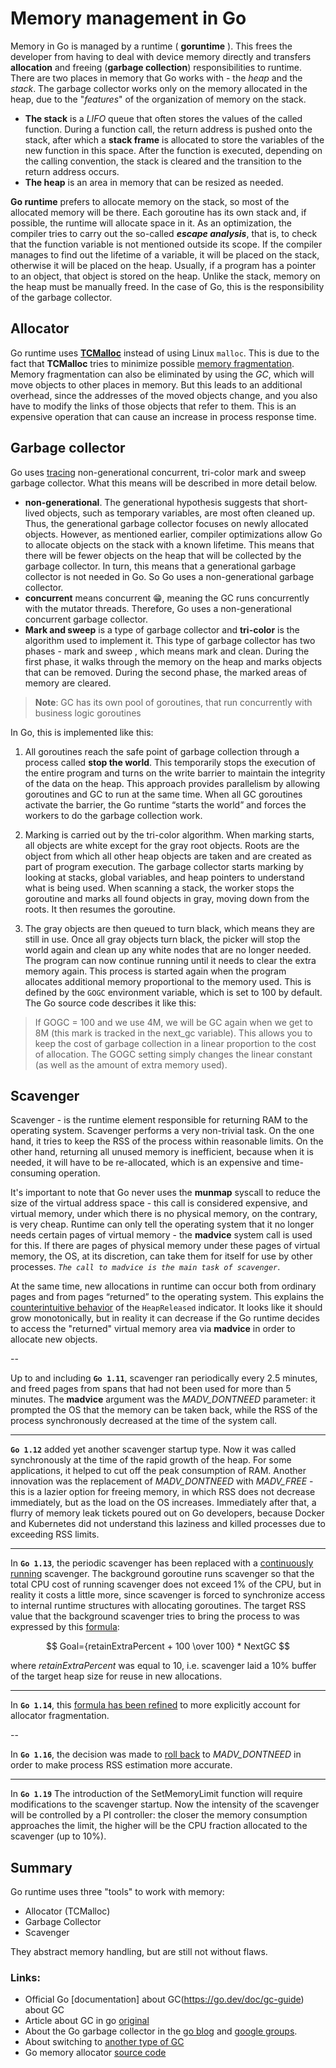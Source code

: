 # Memory management in Go
Memory in Go is managed by a runtime ( **goruntime** ). This frees the developer from having to deal with device memory directly and transfers **allocation** and freeing (**garbage collection**) responsibilities to runtime. There are two places in memory that Go works with - the *heap* and the *stack*. The garbage collector works only on the memory allocated in the heap, due to the "*features*" of the organization of memory on the stack.

- **The stack** is a *LIFO* queue that often stores the values of the called function. During a function call, the return address is pushed onto the stack, after which a **stack frame** is allocated to store the variables of the new function in this space. After the function is executed, depending on the calling convention, the stack is cleared and the transition to the return address occurs.
- **The heap** is an area in memory that can be resized as needed.

**Go runtime** prefers to allocate memory on the stack, so most of the allocated memory will be there. Each goroutine has its own stack and, if possible, the runtime will allocate space in it. As an optimization, the compiler tries to carry out the so-called ***escape analysis***, that is, to check that the function variable is not mentioned outside its scope. If the compiler manages to find out the lifetime of a variable, it will be placed on the stack, otherwise it will be placed on the heap. Usually, if a program has a pointer to an object, that object is stored on the heap. Unlike the stack, memory on the heap must be manually freed. In the case of Go, this is the responsibility of the garbage collector.

## Allocator

Go runtime uses **[TCMalloc](https://github.com/google/tcmalloc)** instead of using Linux `malloc`. This is due to the fact that **TCMalloc** tries to minimize possible [memory fragmentation](https://en.wikipedia.org/wiki/Fragmentation_(computing)#Internal_fragmentation). Memory fragmentation can also be eliminated by using the *GC*, which will move objects to other places in memory. But this leads to an additional overhead, since the addresses of the moved objects change, and you also have to modify the links of those objects that refer to them. This is an expensive operation that can cause an increase in process response time.

## Garbage collector
Go uses [tracing](https://en.wikipedia.org/wiki/Tracing_garbage_collection) non-generational concurrent, tri-color mark and sweep garbage collector. What this means will be described in more detail below.
- **non-generational**. The generational hypothesis suggests that short-lived objects, such as temporary variables, are most often cleaned up. Thus, the generational garbage collector focuses on newly allocated objects. However, as mentioned earlier, compiler optimizations allow Go to allocate objects on the stack with a known lifetime. This means that there will be fewer objects on the heap that will be collected by the garbage collector. In turn, this means that a generational garbage collector is not needed in Go. So Go uses a non-generational garbage collector.
- **concurrent** means concurrent 😁, meaning the GC runs concurrently with the mutator threads. Therefore, Go uses a non-generational concurrent garbage collector.
- **Mark and sweep** is a type of garbage collector and **tri-color** is the algorithm used to implement it. This type of garbage collector has two phases - mark and sweep , which means mark and clean. During the first phase, it walks through the memory on the heap and marks objects that can be removed. During the second phase, the marked areas of memory are cleared.

> **Note**: GC has its own pool of goroutines, that run concurrently with business logic goroutines

In Go, this is implemented like this:
1. All goroutines reach the safe point of garbage collection through a process called **stop the world**. This temporarily stops the execution of the entire program and turns on the write barrier to maintain the integrity of the data on the heap. This approach provides parallelism by allowing goroutines and GC to run at the same time. When all GC goroutines activate the barrier, the Go runtime “starts the world” and forces the workers to do the garbage collection work.

2. Marking is carried out by the tri-color algorithm. When marking starts, all objects are white except for the gray root objects. Roots are the object from which all other heap objects are taken and are created as part of program execution. The garbage collector starts marking by looking at stacks, global variables, and heap pointers to understand what is being used. When scanning a stack, the worker stops the goroutine and marks all found objects in gray, moving down from the roots. It then resumes the goroutine.

3. The gray objects are then queued to turn black, which means they are still in use. Once all gray objects turn black, the picker will stop the world again and clean up any white nodes that are no longer needed. The program can now continue running until it needs to clear the extra memory again.
This process is started again when the program allocates additional memory proportional to the memory used. This is defined by the `GOGC` environment variable, which is set to 100 by default. The Go source code describes it like this:

> If GOGC = 100 and we use 4M, we will be GC again when we get to 8M (this mark is tracked in the next_gc variable). This allows you to keep the cost of garbage collection in a linear proportion to the cost of allocation. The GOGC setting simply changes the linear constant (as well as the amount of extra memory used).

## Scavenger

Scavenger - is the runtime element responsible for returning RAM to the operating system. Scavenger performs a very non-trivial task. On the one hand, it tries to keep the RSS of the process within reasonable limits. On the other hand, returning all unused memory is inefficient, because when it is needed, it will have to be re-allocated, which is an expensive and time-consuming operation.

It's important to note that Go never uses the **munmap** syscall to reduce the size of the virtual address space - this call is considered expensive, and virtual memory, under which there is no physical memory, on the contrary, is very cheap. Runtime can only tell the operating system that it no longer needs certain pages of virtual memory - the **madvice** system call is used for this. If there are pages of physical memory under these pages of virtual memory, the OS, at its discretion, can take them for itself for use by other processes. *`The call to madvice is the main task of scavenger`*.

At the same time, new allocations in runtime can occur both from ordinary pages and from pages “returned” to the operating system. This explains the [counterintuitive behavior](https://github.com/golang/go/issues/32284) of the `HeapReleased` indicator. It looks like it should grow monotonically, but in reality it can decrease if the Go runtime decides to access the "returned" virtual memory area via **madvice** in order to allocate new objects.

--

Up to and including **`Go 1.11`**, scavenger ran periodically every 2.5 minutes, and freed pages from spans that had not been used for more than 5 minutes. The **madvice** argument was the *MADV_DONTNEED* parameter: it prompted the OS that the memory can be taken back, while the RSS of the process synchronously decreased at the time of the system call.

---

**`Go 1.12`** added yet another scavenger startup type. Now it was called synchronously at the time of the rapid growth of the heap. For some applications, it helped to cut off the peak consumption of RAM. Another innovation was the replacement of *MADV_DONTNEED* with *MADV_FREE* - this is a lazier option for freeing memory, in which RSS does not decrease immediately, but as the load on the OS increases. Immediately after that, a flurry of memory leak tickets poured out on Go developers, because Docker and Kubernetes did not understand this laziness and killed processes due to exceeding RSS limits.

---

In **`Go 1.13`**, the periodic scavenger has been replaced with a [continuously running](https://github.com/golang/go/issues/30333) scavenger. The background goroutine runs scavenger so that the total CPU cost of running scavenger does not exceed 1% of the CPU, but in reality it costs a little more, since scavenger is forced to synchronize access to internal runtime structures with allocating goroutines. The target RSS value that the background scavenger tries to bring the process to was expressed by this [formula](https://github.com/golang/go/blob/go1.13/src/runtime/mgcscavenge.go#L20):

$$ Goal={retainExtraPercent + 100 \over 100} * NextGC $$

where *retainExtraPercent* was equal to 10, i.e. scavenger laid a 10% buffer of the target heap size for reuse in new allocations. 

---

In **`Go 1.14`**, this [formula has been refined](https://github.com/golang/go/blob/go1.14/src/runtime/mgcscavenge.go#L21) to more explicitly account for allocator fragmentation.

--

In **`Go 1.16`**, the decision was made to [roll back](https://github.com/golang/go/issues/42330) to *MADV_DONTNEED* in order to make process RSS estimation more accurate.

---

In **`Go 1.19`** The introduction of the SetMemoryLimit function will require modifications to the scavenger startup. Now the intensity of the scavenger will be controlled by a PI controller: the closer the memory consumption approaches the limit, the higher will be the CPU fraction allocated to the scavenger (up to 10%).

## Summary

Go runtime uses three "tools" to work with memory:
- Allocator (TCMalloc)
- Garbage Collector
- Scavenger

They abstract memory handling, but are still not without flaws.

### Links:
- Official Go [documentation] about GC(https://go.dev/doc/gc-guide) about GC
- Article about GC in go [original](https://medium.com/@ankur_anand/a-visual-guide-to-golang-memory-allocator-from-ground-up-e132258453ed)
- About the Go garbage collector in the [go blog](https://blog.golang.org/ismmkeynote) and [google groups](https://groups.google.com/g/golang-nuts/c/KJiyv2mV2pU/m/wdBUH1mHCAAJ).
- About switching to [another type of GC](http://golang.org/s/gctoc)
- Go memory allocator [source code](https://github.com/golang/go/blob/master/src/runtime/malloc.go)
